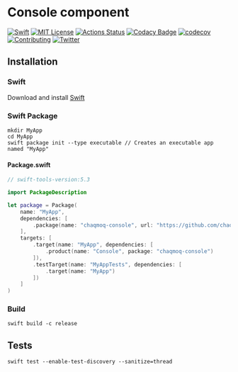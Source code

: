 # Console component
[![Swift](https://img.shields.io/badge/swift-5.3-brightgreen.svg)](https://swift.org/download/#releases) [![MIT License](https://img.shields.io/badge/license-MIT-brightgreen.svg)](https://github.com/chaqmoq/console/blob/master/LICENSE/) [![Actions Status](https://github.com/chaqmoq/console/workflows/development/badge.svg)](https://github.com/chaqmoq/console/actions) [![Codacy Badge](https://app.codacy.com/project/badge/Grade/72724ae31a364cd3a790f968064d84a7)](https://www.codacy.com/gh/chaqmoq/console/dashboard?utm_source=github.com&amp;utm_medium=referral&amp;utm_content=chaqmoq/console&amp;utm_campaign=Badge_Grade) [![codecov](https://codecov.io/gh/chaqmoq/console/branch/master/graph/badge.svg?token=FomzPdGD42)](https://codecov.io/gh/chaqmoq/console) [![Contributing](https://img.shields.io/badge/contributing-guide-brightgreen.svg)](https://github.com/chaqmoq/console/blob/master/CONTRIBUTING.md) [![Twitter](https://img.shields.io/badge/twitter-chaqmoqdev-brightgreen.svg)](https://twitter.com/chaqmoqdev)

## Installation
### Swift
Download and install [Swift](https://swift.org/download)

### Swift Package
```shell
mkdir MyApp
cd MyApp
swift package init --type executable // Creates an executable app named "MyApp"
```

#### Package.swift
```swift
// swift-tools-version:5.3

import PackageDescription

let package = Package(
    name: "MyApp",
    dependencies: [
        .package(name: "chaqmoq-console", url: "https://github.com/chaqmoq/console.git", .branch("master"))
    ],
    targets: [
        .target(name: "MyApp", dependencies: [
            .product(name: "Console", package: "chaqmoq-console")
        ]),
        .testTarget(name: "MyAppTests", dependencies: [
            .target(name: "MyApp")
        ])
    ]
)
```

### Build
```shell
swift build -c release
```

## Tests
```shell
swift test --enable-test-discovery --sanitize=thread
```
